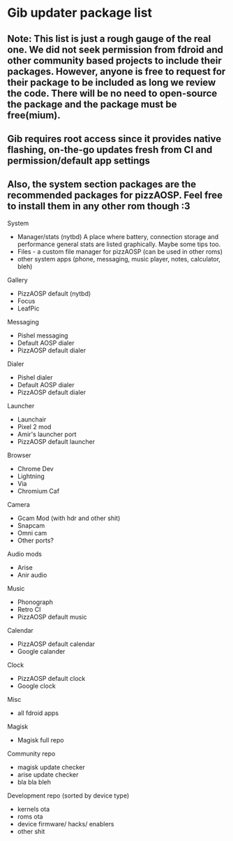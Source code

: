 # Gib updater package list

## Note: This list is just a rough gauge of the real one. We did not seek permission from fdroid and other community based projects to include their packages. However, anyone is free to request for their package to be included as long we review the code. There will be no need to open-source the package and the package must be free(mium).

## Gib requires root access since it provides native flashing, on-the-go updates fresh from CI and permission/default app settings

## Also, the system section packages are the recommended packages for pizzAOSP. Feel free to install them in any other rom though :3

System
- Manager/stats (nytbd) A place where battery, connection storage and performance general stats are listed graphically. Maybe some tips too.
- Files - a custom file manager for pizzAOSP (can be used in other roms)
- other system apps (phone, messaging, music player, notes, calculator, bleh)

Gallery
- PizzAOSP default (nytbd)
- Focus
- LeafPic

Messaging
- Pishel messaging
- Default AOSP dialer
- PizzAOSP default dialer

Dialer
- Pishel dialer
- Default AOSP dialer
- PizzAOSP default dialer

Launcher
- Launchair
- Pixel 2 mod
- Amir's launcher port
- PizzAOSP default launcher

Browser
- Chrome Dev
- Lightning
- Via
- Chromium Caf

Camera
- Gcam Mod (with hdr and other shit)
- Snapcam
- Omni cam
- Other ports?

Audio mods
- Arise
- Anir audio

Music
- Phonograph
- Retro CI
- PizzAOSP default music

Calendar
- PizzAOSP default calendar
- Google calander

Clock
- PizzAOSP default clock
- Google clock

Misc
- all fdroid apps

Magisk
- Magisk full repo

Community repo
- magisk update checker
- arise update checker
- bla bla bleh

Development repo (sorted by device type)
- kernels ota
- roms ota
- device firmware/ hacks/ enablers
- other shit
